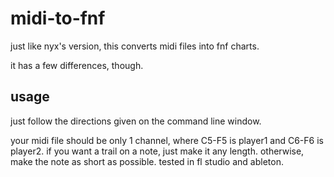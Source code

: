 # midi-to-fnf

just like nyx's version, this converts midi files into fnf charts.

it has a few differences, though.



## usage

just follow the directions given on the command line window.

your midi file should be only 1 channel, where C5-F5 is player1 and C6-F6 is player2.
if you want a trail on a note, just make it any length. otherwise, make the note as short as possible.
tested in fl studio and ableton.
